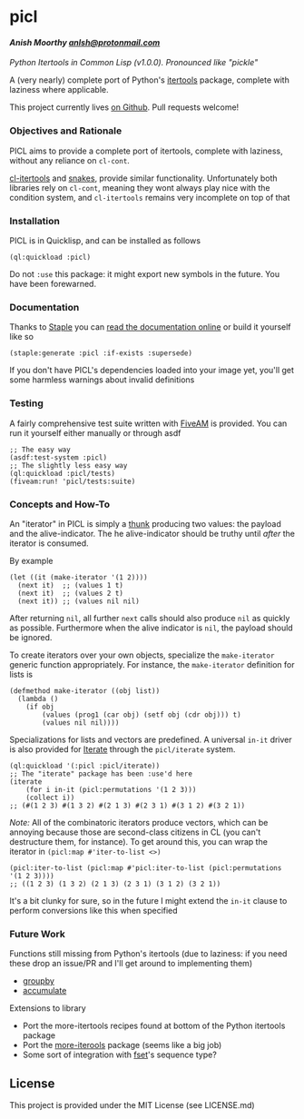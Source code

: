 # picl
#### _Anish Moorthy <anlsh@protonmail.com>_

*Python Itertools in Common Lisp (v1.0.0). Pronounced like "pickle"*

A (very nearly) complete port of Python's
[itertools](https://docs.python.org/3.8/library/itertools.html) package,
complete with laziness where applicable.

This project currently lives [on Github](https://github.com/anlsh/picl).
Pull requests welcome!

### Objectives and Rationale

PICL aims to provide a complete port of itertools, complete with laziness,
without any reliance on `cl-cont`.

[cl-itertools](https://github.com/mabragor/cl-itertools)
and [snakes](https://github.com/BnMcGn/snakes), provide similar functionality.
Unfortunately both libraries rely on `cl-cont`, meaning they wont always play
nice with the condition system, and `cl-itertools` remains very incomplete on
top of that


### Installation

PICL is in Quicklisp, and can be installed as follows

``` common-lisp
(ql:quickload :picl)
```

Do not `:use` this package: it might export new symbols in the future. You have
been forewarned.

### Documentation
Thanks to [Staple](https://github.com/Shinmera/staple) you can
[read the documentation online](https://anlsh.github.io/picl) or build it
yourself like so

``` common-lisp
(staple:generate :picl :if-exists :supersede)
```
If you don't have PICL's dependencies loaded into your image yet, you'll get
some harmless warnings about invalid definitions

### Testing
A fairly comprehensive test suite written with
[FiveAM](https://common-lisp.net/project/fiveam/) is provided. You can run it
yourself either manually or through asdf

``` common-lisp
;; The easy way
(asdf:test-system :picl)
;; The slightly less easy way
(ql:quickload :picl/tests)
(fiveam:run! 'picl/tests:suite)
```

### Concepts and How-To

An "iterator" in PICL is simply a
[thunk](https://wiki.c2.com/?ProcedureWithNoArguments) producing two values: the
payload and the alive-indicator. The he alive-indicator should be truthy until
*after* the iterator is consumed.

By example

```common-lisp
(let ((it (make-iterator '(1 2))))
  (next it)  ;; (values 1 t)
  (next it)  ;; (values 2 t)
  (next it)) ;; (values nil nil)
```
After returning `nil`, all further `next` calls should also produce `nil` as
quickly as possible. Furthermore when the alive indicator is `nil`, the payload
should be ignored.

To create iterators over your own objects, specialize the `make-iterator`
generic function appropriately. For instance, the `make-iterator` definition for
lists is

``` common-lisp
(defmethod make-iterator ((obj list))
  (lambda ()
    (if obj
        (values (prog1 (car obj) (setf obj (cdr obj))) t)
        (values nil nil))))
```
Specializations for lists and vectors are predefined. A universal `in-it`
driver is also provided for [Iterate](https://common-lisp.net/project/iterate/)
through the `picl/iterate` system.

``` common-lisp
(ql:quickload '(:picl :picl/iterate))
;; The "iterate" package has been :use'd here
(iterate
    (for i in-it (picl:permutations '(1 2 3)))
    (collect i))
;; (#(1 2 3) #(1 3 2) #(2 1 3) #(2 3 1) #(3 1 2) #(3 2 1))
```
*Note:* All of the combinatoric iterators produce vectors, which can be
annoying because those are second-class citizens in CL (you can't destructure
them, for instance). To get around this, you can wrap the iterator in
`(picl:map #'iter-to-list <>)`

``` common-lisp
(picl:iter-to-list (picl:map #'picl:iter-to-list (picl:permutations '(1 2 3))))
;; ((1 2 3) (1 3 2) (2 1 3) (2 3 1) (3 1 2) (3 2 1))
```
It's a bit clunky for sure, so in the future I might extend the `in-it`
clause to perform conversions like this when specified

### Future Work
Functions still missing from Python's itertools (due to laziness: if you need
these drop an issue/PR and I'll get around to implementing them)
- [groupby](https://docs.python.org/3.8/library/itertools.html#itertools.groupby)
- [accumulate](https://docs.python.org/3.8/library/itertools.html#itertools.accumulate)

Extensions to library
- Port the more-itertools recipes found at bottom of the Python itertools
package
- Port the [more-iterools](https://pypi.org/project/more-itertools/) package
(seems like a big job)
- Some sort of integration with [fset](https://common-lisp.net/project/fset/)'s
sequence type?

## License

This project is provided under the MIT License (see LICENSE.md)
